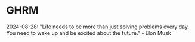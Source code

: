 # GHRM

2024-08-28: "Life needs to be more than just solving problems every day. You need to wake up and be excited about the future." - Elon Musk